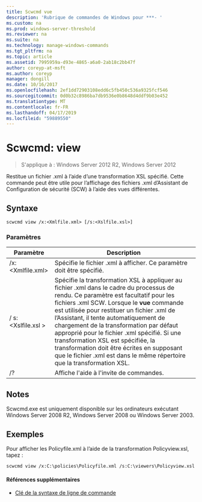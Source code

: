 ```yaml
---
title: Scwcmd vue
description: 'Rubrique de commandes de Windows pour ***- '
ms.custom: na
ms.prod: windows-server-threshold
ms.reviewer: na
ms.suite: na
ms.technology: manage-windows-commands
ms.tgt_pltfrm: na
ms.topic: article
ms.assetid: 7995959a-d93e-4865-a6a0-2ab18c2bb47f
author: coreyp-at-msft
ms.author: coreyp
manager: dongill
ms.date: 10/16/2017
ms.openlocfilehash: 2ef1dd72903108edd6c5fb450c536a9325fcf546
ms.sourcegitcommit: 0d0b32c8986ba7db9536e0b8648d4ddf9b03e452
ms.translationtype: MT
ms.contentlocale: fr-FR
ms.lasthandoff: 04/17/2019
ms.locfileid: "59889550"
---
```

# <a name="scwcmd-view"></a>Scwcmd: view

> S'applique à : Windows Server 2012 R2, Windows Server 2012

Restitue un fichier .xml à l’aide d’une transformation XSL spécifié. Cette commande peut être utile pour l’affichage des fichiers .xml d’Assistant de Configuration de sécurité (SCW) à l’aide des vues différentes.

## <a name="syntax"></a>Syntaxe

```
scwcmd view /x:<Xmlfile.xml> [/s:<Xslfile.xsl>]
```

### <a name="parameters"></a>Paramètres

|Paramètre|Description|
|---------|-----------|
|/x:\<Xmlfile.xml>|Spécifie le fichier .xml à afficher. Ce paramètre doit être spécifié.|
|/ s:\<Xslfile.xsl >|Spécifie la transformation XSL à appliquer au fichier .xml dans le cadre du processus de rendu. Ce paramètre est facultatif pour les fichiers .xml SCW. Lorsque le **vue** commande est utilisée pour restituer un fichier .xml de l’Assistant, il tente automatiquement de chargement de la transformation par défaut approprié pour le fichier .xml spécifié. Si une transformation XSL est spécifiée, la transformation doit être écrites en supposant que le fichier .xml est dans le même répertoire que la transformation XSL.|
|/?|Affiche l'aide à l'invite de commandes.|

## <a name="remarks"></a>Notes

Scwcmd.exe est uniquement disponible sur les ordinateurs exécutant Windows Server 2008 R2, Windows Server 2008 ou Windows Server 2003.

## <a name="BKMK_Examples"></a>Exemples

Pour afficher les Policyfile.xml à l’aide de la transformation Policyview.xsl, tapez :
```
scwcmd view /x:C:\policies\Policyfile.xml /s:C:\viewers\Policyview.xsl
```

#### <a name="additional-references"></a>Références supplémentaires

-   [Clé de la syntaxe de ligne de commande](command-line-syntax-key.md)